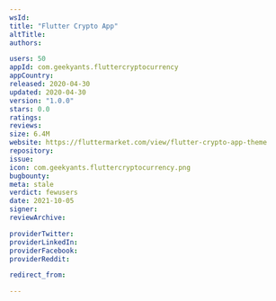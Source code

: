 ```yaml
---
wsId: 
title: "Flutter Crypto App"
altTitle: 
authors:

users: 50
appId: com.geekyants.fluttercryptocurrency
appCountry: 
released: 2020-04-30
updated: 2020-04-30
version: "1.0.0"
stars: 0.0
ratings: 
reviews: 
size: 6.4M
website: https://fluttermarket.com/view/flutter-crypto-app-theme
repository: 
issue: 
icon: com.geekyants.fluttercryptocurrency.png
bugbounty: 
meta: stale
verdict: fewusers
date: 2021-10-05
signer: 
reviewArchive:

providerTwitter: 
providerLinkedIn: 
providerFacebook: 
providerReddit: 

redirect_from:

---
```


